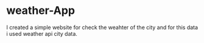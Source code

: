 # weather-App
I created a simple website for check the weahter of the city and for this data i used weather api city data.
